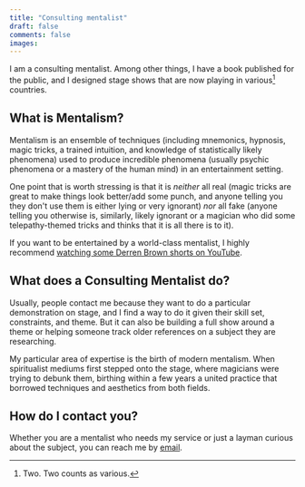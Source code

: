 ```yaml
---
title: "Consulting mentalist"
draft: false
comments: false
images:
---
```


I am a consulting mentalist. Among other things, I have a book published for the public, and I designed stage shows that are now playing in various[^two] countries.

[^two]: Two. Two counts as various.

## What is Mentalism?

Mentalism is an ensemble of techniques (including mnemonics, hypnosis, magic tricks, a trained intuition, and knowledge of statistically likely phenomena) used to produce incredible phenomena (usually psychic phenomena or a mastery of the human mind) in an entertainment setting.

One point that is worth stressing is that it is *neither* all real (magic tricks are great to make things look better/add some punch, and anyone telling you they don't use them is either lying or very ignorant) *nor* all fake (anyone telling you otherwise is, similarly, likely ignorant or a magician who did some telepathy-themed tricks and thinks that it is all there is to it).

If you want to be entertained by a world-class mentalist, I highly recommend [watching some Derren Brown shorts on YouTube](https://www.youtube.com/c/OfficialDerren).

## What does a Consulting Mentalist do?

Usually, people contact me because they want to do a particular demonstration on stage, and I find a way to do it given their skill set, constraints, and theme. But it can also be building a full show around a theme or helping someone track older references on a subject they are researching.

My particular area of expertise is the birth of modern mentalism. When spiritualist mediums first stepped onto the stage, where magicians were trying to debunk them, birthing within a few years a united practice that borrowed techniques and aesthetics from both fields.

## How do I contact you?

Whether you are a mentalist who needs my service or just a layman curious about the subject, you can reach me by [email](mailto:nestordemeure+mentalism@gmail.com).
